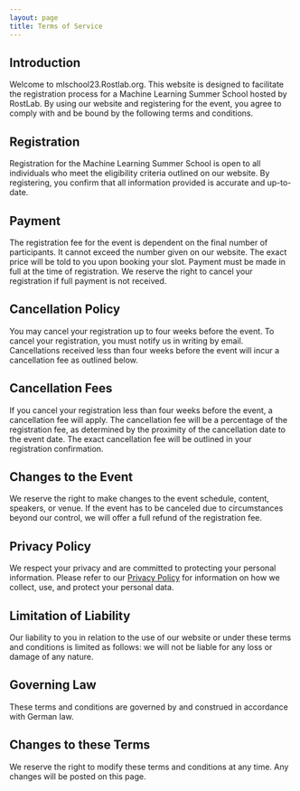 ```yaml
---
layout: page
title: Terms of Service
---
```


## Introduction

Welcome to mlschool23.Rostlab.org. This website is designed to facilitate the registration process for a Machine Learning Summer School hosted by RostLab.
By using our website and registering for the event, you agree to comply with and be bound by the following terms and conditions.

## Registration

Registration for the Machine Learning Summer School is open to all individuals who meet the eligibility criteria outlined on our website.
By registering, you confirm that all information provided is accurate and up-to-date.

## Payment

The registration fee for the event is dependent on the final number of participants. It cannot exceed the number given on our website.
The exact price will be told to you upon booking your slot.
Payment must be made in full at the time of registration. We reserve the right to cancel your registration if full payment is not received.

## Cancellation Policy

You may cancel your registration up to four weeks before the event.
To cancel your registration, you must notify us in writing by email.
Cancellations received less than four weeks before the event will incur a cancellation fee as outlined below.

## Cancellation Fees

If you cancel your registration less than four weeks before the event, a cancellation fee will apply.
The cancellation fee will be a percentage of the registration fee, as determined by the proximity of the cancellation date to the event date.
The exact cancellation fee will be outlined in your registration confirmation.

## Changes to the Event

We reserve the right to make changes to the event schedule, content, speakers, or venue.
If the event has to be canceled due to circumstances beyond our control, we will offer a full refund of the registration fee.

## Privacy Policy

We respect your privacy and are committed to protecting your personal information.
Please refer to our <a href="/privacy-policy" >Privacy Policy</a> for information on how we collect, use, and protect your personal data.

## Limitation of Liability

Our liability to you in relation to the use of our website or under these terms and conditions is limited as follows: we will not be liable for any loss or damage of any nature.

## Governing Law

These terms and conditions are governed by and construed in accordance with German law.

## Changes to these Terms

We reserve the right to modify these terms and conditions at any time. Any changes will be posted on this page.
